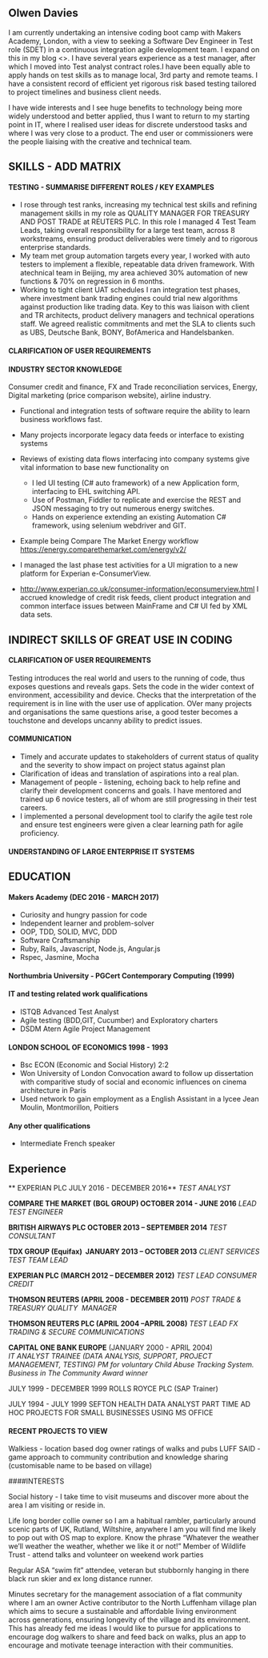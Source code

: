 ## Olwen Davies

I am currently undertaking an intensive coding boot camp with Makers Academy, London, with a view to seeking a Software Dev Engineer in Test role (SDET) in a continuous integration agile development team.  I expand on this in my blog <<Bloghere>>.
I have several years experience as a test manager, after which I moved into Test analyst contract roles.I have been equally able to apply hands on test skills as to manage local, 3rd party and remote teams. I have a consistent record of efficient yet rigorous risk based testing tailored to project timelines and business client needs.  

I have wide interests and I see huge benefits to technology being more widely understood and better applied, thus I want to return to my starting point in IT, where I realised user ideas for discrete understood tasks and where I was very close to a product. The end user or commissioners were the people liaising with the creative and technical team.  

## SKILLS - ADD MATRIX 

#### TESTING - SUMMARISE DIFFERENT ROLES / KEY EXAMPLES
- I rose through test ranks, increasing my technical test skills and refining management skills in my role as QUALITY MANAGER FOR TREASURY AND POST TRADE at REUTERS PLC. In this role I managed 4 Test Team Leads, taking overall responsibility for a large test team, across 8 workstreams, ensuring product deliverables were timely and to rigorous enterprise standards.   
- My team met group automation targets every year, I worked with auto testers to implement a flexible, repeatable data driven framework. With atechnical team in Beijing, my area achieved 30% automation of new functions & 70% on regression in 6 months. 
- Working to tight client UAT schedules I ran integration test phases, where investment bank trading engines could trial new algorithms against production like trading data. Key to this was liaison with client and TR architects, product delivery managers and technical operations staff. We agreed realistic commitments and met the SLA to clients such as UBS, Deutsche Bank, BONY, BofAmerica and Handelsbanken.

#### CLARIFICATION OF USER REQUIREMENTS

#### INDUSTRY SECTOR KNOWLEDGE
Consumer credit and finance, FX and Trade reconciliation services, Energy, Digital marketing (price comparison website), airline industry. 

- Functional and integration tests of software require the ability to learn business workflows fast. 
- Many projects incorporate legacy data feeds or interface to existing systems
- Reviews of existing data flows interfacing into company systems give vital information to base new functionality on

  -   I led UI testing (C# auto framework) of a new Application form, interfacing to EHL switching API. 
  -   Use of Postman, Fiddler to replicate and exercise the REST and JSON messaging to try out numerous energy switches.
  -   Hands on experience extending an existing Automation C# framework, using selenium webdriver and GIT.
- Example being Compare The Market Energy workflow https://energy.comparethemarket.com/energy/v2/

- I managed the last phase test activities for a UI migration to a new platform for Experian e-ConsumerView.
- http://www.experian.co.uk/consumer-information/econsumerview.html
I accrued knowledge of credit risk feeds, client product integration and common interface issues between MainFrame and C# UI
fed by XML data sets. 

## INDIRECT SKILLS OF GREAT USE IN CODING

#### CLARIFICATION OF USER REQUIREMENTS
Testing introduces the real world and users to the running of code, thus exposes questions and reveals gaps.  Sets the code in the wider context of environment, accessibility and device. Checks that the interpretation of the requirement is in line with the user use of application.
OVer many projects and organisations the same questions arise, a good tester becomes a touchstone and develops uncanny ability to predict issues.  

#### COMMUNICATION 
- Timely and accurate updates to stakeholders of current status of quality and the severity to show impact on project status against plan
- Clarification of ideas and translation of aspirations into a real plan.
- Management of people - listening, echoing back to help refine and clarify their development concerns and goals. I have mentored and trained up 6 novice testers, all of whom are still progressing in their test careers.
- I implemented a personal development tool to clarify the agile test role and ensure test engineers were given a clear learning path for agile proficiency.

#### UNDERSTANDING OF LARGE ENTERPRISE IT SYSTEMS

## EDUCATION

#### Makers Academy (DEC 2016 - MARCH 2017)

- Curiosity and hungry passion for code
- Independent learner and problem-solver
- OOP, TDD, SOLID, MVC, DDD
- Software Craftsmanship
- Ruby, Rails, Javascript, Node.js, Angular.js
- Rspec, Jasmine, Mocha

#### Northumbria University - PGCert Contemporary Computing (1999)

#### IT and testing related work qualifications
* ISTQB Advanced Test Analyst
* Agile testing (BDD,GIT, Cucumber) and Exploratory charters
* DSDM Atern Agile Project Management

#### LONDON SCHOOL OF ECONOMICS 1998 - 1993

- Bsc ECON (Economic and Social History) 2:2
- Won University of London Convocation award to follow up dissertation with comparitive study
of social and economic influences on cinema architecture in Paris
- Used network to gain employment as a English Assistant in a lycee Jean Moulin, Montmorillon, Poitiers

#### Any other qualifications
- Intermediate French speaker

## Experience
** EXPERIAN PLC JULY 2016 - DECEMBER 2016**
*TEST ANALYST*

**COMPARE THE MARKET (BGL GROUP)  OCTOBER 2014 - JUNE 2016**
*LEAD TEST ENGINEER*

**BRITISH AIRWAYS PLC  OCTOBER 2013 – SEPTEMBER 2014**
*TEST CONSULTANT*

**TDX GROUP (Equifax)  JANUARY 2013 – OCTOBER 2013**
*CLIENT SERVICES TEST TEAM LEAD*

**EXPERIAN PLC (MARCH 2012 – DECEMBER 2012)** 
*TEST LEAD CONSUMER CREDIT*  

**THOMSON REUTERS (APRIL 2008 - DECEMBER 2011)**
*POST TRADE & TREASURY QUALITY  MANAGER*

**THOMSON REUTERS PLC (APRIL 2004 –APRIL 2008)**
*TEST LEAD FX TRADING & SECURE COMMUNICATIONS*

**CAPITAL ONE BANK EUROPE** (JANUARY 2000 - APRIL 2004)   
*IT ANALYST TRAINEE  (DATA ANALYSIS, SUPPORT, PROJECT MANAGEMENT, TESTING)*
*PM for voluntary Child Abuse Tracking System. Business in The Community Award winner*

JULY 1999 - DECEMBER 1999 ROLLS ROYCE PLC (SAP Trainer)

JULY 1994 -  JULY 1999 SEFTON HEALTH DATA ANALYST PART TIME
AD HOC PROJECTS FOR SMALL BUSINESSES USING MS OFFICE

#### RECENT PROJECTS TO VIEW
Walkiess - location based dog owner ratings of walks and pubs
LUFF SAID - game approach to community contribution and knowledge sharing (customisable name to be based on village)

####INTERESTS

Social history - I take time to visit museums and discover more about the area I am visiting or reside in. 

Life long border collie owner so I am a habitual rambler, particularly around scenic parts of UK, Rutland, Wiltshire, anywhere I am you will find me likely to pop out with OS map to explore.
Know the phrase “Whatever the weather we’ll weather the weather, whether we like it or not!”
Member of Wildlife Trust - attend talks and volunteer on weekend work parties

Regular ASA “swim fit” attendee, veteran but stubbornly hanging in there black run skier and ex long distance runner.

Minutes secretary for the management association of a flat community where I am an owner
Active contributor to the North Luffenham village plan which aims to secure a sustainable and affordable living environment across generations, ensuring longevity of the village and its environment. 
This has already fed me ideas I would like to pursue for applications to encourage dog walkers to share and feed back on walks, plus an app to encourage and motivate teenage interaction with their communities. 

